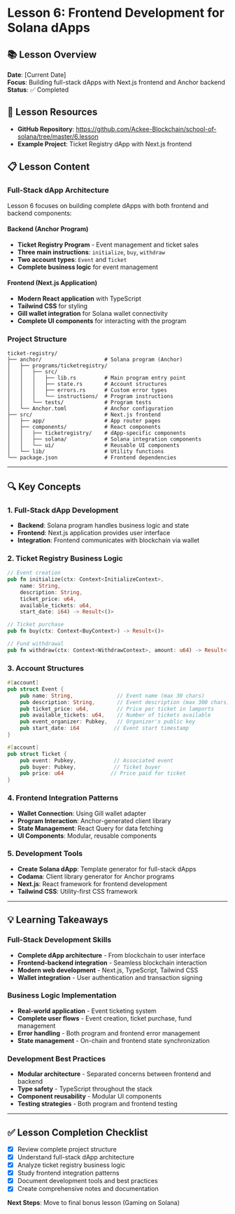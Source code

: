 # Lesson 6: Frontend Development for Solana dApps

## 📚 Lesson Overview
**Date**: [Current Date]  
**Focus**: Building full-stack dApps with Next.js frontend and Anchor backend  
**Status**: ✅ Completed

## 🎯 Lesson Resources
- **GitHub Repository**: https://github.com/Ackee-Blockchain/school-of-solana/tree/master/6.lesson
- **Example Project**: Ticket Registry dApp with Next.js frontend

## 📋 Lesson Content

### **Full-Stack dApp Architecture**
Lesson 6 focuses on building complete dApps with both frontend and backend components:

#### **Backend (Anchor Program)**
- **Ticket Registry Program** - Event management and ticket sales
- **Three main instructions**: `initialize`, `buy`, `withdraw`
- **Two account types**: `Event` and `Ticket`
- **Complete business logic** for event management

#### **Frontend (Next.js Application)**
- **Modern React application** with TypeScript
- **Tailwind CSS** for styling
- **Gill wallet integration** for Solana wallet connectivity
- **Complete UI components** for interacting with the program

### **Project Structure**
```
ticket-registry/
├── anchor/                    # Solana program (Anchor)
│   ├── programs/ticketregistry/
│   │   ├── src/
│   │   │   ├── lib.rs         # Main program entry point
│   │   │   ├── state.rs       # Account structures
│   │   │   ├── errors.rs      # Custom error types
│   │   │   └── instructions/  # Program instructions
│   │   └── tests/             # Program tests
│   └── Anchor.toml            # Anchor configuration
├── src/                       # Next.js frontend
│   ├── app/                   # App router pages
│   ├── components/            # React components
│   │   ├── ticketregistry/    # dApp-specific components
│   │   ├── solana/            # Solana integration components
│   │   └── ui/                # Reusable UI components
│   └── lib/                   # Utility functions
└── package.json               # Frontend dependencies
```

---

## 🔍 Key Concepts

### **1. Full-Stack dApp Development**
- **Backend**: Solana program handles business logic and state
- **Frontend**: Next.js application provides user interface
- **Integration**: Frontend communicates with blockchain via wallet

### **2. Ticket Registry Business Logic**
```rust
// Event creation
pub fn initialize(ctx: Context<InitializeContext>, 
    name: String, 
    description: String, 
    ticket_price: u64, 
    available_tickets: u64, 
    start_date: i64) -> Result<()>

// Ticket purchase
pub fn buy(ctx: Context<BuyContext>) -> Result<()>

// Fund withdrawal
pub fn withdraw(ctx: Context<WithdrawContext>, amount: u64) -> Result<()>
```

### **3. Account Structures**
```rust
#[account]
pub struct Event {
    pub name: String,              // Event name (max 30 chars)
    pub description: String,       // Event description (max 300 chars)
    pub ticket_price: u64,         // Price per ticket in lamports
    pub available_tickets: u64,    // Number of tickets available
    pub event_organizer: Pubkey,   // Organizer's public key
    pub start_date: i64           // Event start timestamp
}

#[account]
pub struct Ticket {
    pub event: Pubkey,            // Associated event
    pub buyer: Pubkey,            // Ticket buyer
    pub price: u64               // Price paid for ticket
}
```

### **4. Frontend Integration Patterns**
- **Wallet Connection**: Using Gill wallet adapter
- **Program Interaction**: Anchor-generated client library
- **State Management**: React Query for data fetching
- **UI Components**: Modular, reusable components

### **5. Development Tools**
- **Create Solana dApp**: Template generator for full-stack dApps
- **Codama**: Client library generator for Anchor programs
- **Next.js**: React framework for frontend development
- **Tailwind CSS**: Utility-first CSS framework

---

## 💡 Learning Takeaways

### **Full-Stack Development Skills**
- **Complete dApp architecture** - From blockchain to user interface
- **Frontend-backend integration** - Seamless blockchain interaction
- **Modern web development** - Next.js, TypeScript, Tailwind CSS
- **Wallet integration** - User authentication and transaction signing

### **Business Logic Implementation**
- **Real-world application** - Event ticketing system
- **Complete user flows** - Event creation, ticket purchase, fund management
- **Error handling** - Both program and frontend error management
- **State management** - On-chain and frontend state synchronization

### **Development Best Practices**
- **Modular architecture** - Separated concerns between frontend and backend
- **Type safety** - TypeScript throughout the stack
- **Component reusability** - Modular UI components
- **Testing strategies** - Both program and frontend testing

---

## ✅ Lesson Completion Checklist
- [x] Review complete project structure
- [x] Understand full-stack dApp architecture
- [x] Analyze ticket registry business logic
- [x] Study frontend integration patterns
- [x] Document development tools and best practices
- [x] Create comprehensive notes and documentation

**Next Steps**: Move to final bonus lesson (Gaming on Solana)
